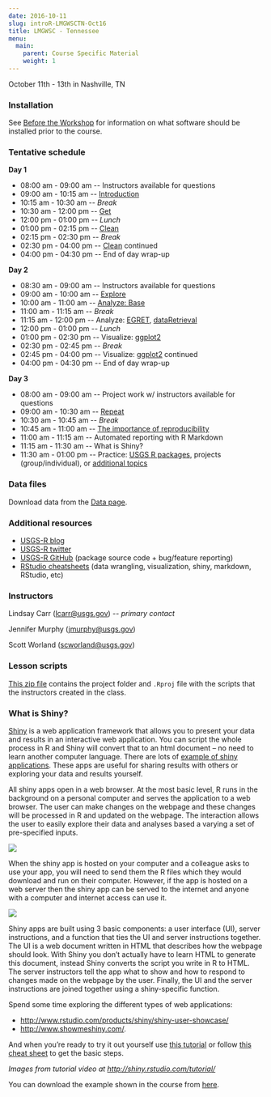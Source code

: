 ```yaml
---
date: 2016-10-11
slug: introR-LMGWSCTN-Oct16
title: LMGWSC - Tennessee
menu: 
  main:
    parent: Course Specific Material
    weight: 1
---
```

October 11th - 13th in Nashville, TN

### Installation

See [Before the Workshop](/intro-curriculum/Before) for information on what software should be installed prior to the course.

### Tentative schedule

**Day 1**

-   08:00 am - 09:00 am -- Instructors available for questions
-   09:00 am - 10:15 am -- [Introduction](/intro-curriculum/Introduction)
-   10:15 am - 10:30 am -- *Break*
-   10:30 am - 12:00 pm -- [Get](/intro-curriculum/Get)
-   12:00 pm - 01:00 pm -- *Lunch*
-   01:00 pm - 02:15 pm -- [Clean](/intro-curriculum/Clean)
-   02:15 pm - 02:30 pm -- *Break*
-   02:30 pm - 04:00 pm -- [Clean](/intro-curriculum/Clean) continued
-   04:00 pm - 04:30 pm -- End of day wrap-up

**Day 2**

-   08:30 am - 09:00 am -- Instructors available for questions
-   09:00 am - 10:00 am -- [Explore](/intro-curriculum/Explore)
-   10:00 am - 11:00 am -- [Analyze: Base](/intro-curriculum/Analyze)
-   11:00 am - 11:15 am -- *Break*
-   11:15 am - 12:00 pm -- Analyze: [EGRET](https://cran.r-project.org/web/packages/EGRET/EGRET.pdf), [dataRetrieval](https://cran.r-project.org/web/packages/dataRetrieval/dataRetrieval.pdf)
-   12:00 pm - 01:00 pm -- *Lunch*
-   01:00 pm - 02:30 pm -- Visualize: [ggplot2](/intro-curriculum/ggplot2/)
-   02:30 pm - 02:45 pm -- *Break*
-   02:45 pm - 04:00 pm -- Visualize: [ggplot2](/intro-curriculum/ggplot2/) continued
-   04:00 pm - 04:30 pm -- End of day wrap-up

**Day 3**

-   08:00 am - 09:00 am -- Project work w/ instructors available for questions
-   09:00 am - 10:30 am -- [Repeat](/intro-curriculum/Reproduce/)
-   10:30 am - 10:45 am -- *Break*
-   10:45 am - 11:00 am -- [The importance of reproducibility](https://owi.usgs.gov/blog/reproducibility)
-   11:00 am - 11:15 am -- Automated reporting with R Markdown
-   11:15 am - 11:30 am -- What is Shiny?
-   11:30 am - 01:00 pm -- Practice: [USGS R packages](/intro-curriculum/USGS/), projects (group/individual), or [additional topics](/intro-curriculum/Additional/)

### Data files

Download data from the [Data page](/intro-curriculum/data/).

### Additional resources

-   [USGS-R blog](https://owi.usgs.gov/blog/tags/r)
-   [USGS-R twitter](https://twitter.com/USGS_R)
-   [USGS-R GitHub](https://github.com/USGS-R) (package source code + bug/feature reporting)
-   [RStudio cheatsheets](https://www.rstudio.com/resources/cheatsheets/) (data wrangling, visualization, shiny, markdown, RStudio, etc)

### Instructors

Lindsay Carr (<lcarr@usgs.gov>) -- *primary contact*

Jennifer Murphy (<jmurphy@usgs.gov>)

Scott Worland (<scworland@usgs.gov>)

### Lesson scripts

[This zip file](https://drive.google.com/open?id=0B54YFPSk4XN8cnFBYWE4RXVlOUU) contains the project folder and `.Rproj` file with the scripts that the instructors created in the class.

### What is Shiny?

[Shiny]((http://shiny.rstudio.com/)) is a web application framework that allows you to present your data and results in an interactive web application. You can script the whole process in R and Shiny will convert that to an html document – no need to learn another computer language. There are lots of [example of shiny applications](www.rstudio.com/products/shiny/shiny-user-showcase/). These apps are useful for sharing results with others or exploring your data and results yourself.

All shiny apps open in a web browser. At the most basic level, R runs in the background on a personal computer and serves the application to a web browser. The user can make changes on the webpage and these changes will be processed in R and updated on the webpage. The interaction allows the user to easily explore their data and analyses based a varying a set of pre-specified inputs.

![](/course-specific-material/static/shiny1.png)

When the shiny app is hosted on your computer and a colleague asks to use your app, you will need to send them the R files which they would download and run on their computer. However, if the app is hosted on a web server then the shiny app can be served to the internet and anyone with a computer and internet access can use it.

![](/course-specific-material/static/shiny2.png)

Shiny apps are built using 3 basic components: a user interface (UI), server instructions, and a function that ties the UI and server instructions together. The UI is a web document written in HTML that describes how the webpage should look. With Shiny you don’t actually have to learn HTML to generate this document, instead Shiny converts the script you write in R to HTML. The server instructors tell the app what to show and how to respond to changes made on the webpage by the user. Finally, the UI and the server instructions are joined together using a shiny-specific function.

Spend some time exploring the different types of web applications:

-   <http://www.rstudio.com/products/shiny/shiny-user-showcase/>
-   <http://www.showmeshiny.com/>.

And when you’re ready to try it out yourself use [this tutorial](http://shiny.rstudio.com/tutorial/) or follow [this cheat sheet](http://shiny.rstudio.com/images/shiny-cheatsheet.pdf) to get the basic steps.

*Images from tutorial video at <http://shiny.rstudio.com/tutorial/>*

You can download the example shown in the course from [here](https://drive.google.com/drive/u/1/folders/0B54YFPSk4XN8NnFjUWE3MjVVRHc).
